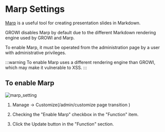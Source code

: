 # Marp Settings

[Marp](https://marp.app/) is a useful tool for creating presentation slides in Markdown.

GROWI disables Marp by default due to the different Markdown rendering engine used by GROWI and Marp.

To enable Marp, it must be operated from the administration page by a user with administrative privileges.

:::warning
To enable Marp uses a different rendering engine than GROWI, which may make it vulnerable to XSS.
:::

## To enable Marp

<img :src="$withBase('/assets/images/en/marp_setting.png')" alt="marp_setting">

1. Manage → Customize(/admin/customize page transition )

2. Checking the "Enable Marp" checkbox in the "Function" item.

3. Click the Update button in the "Function" section.

